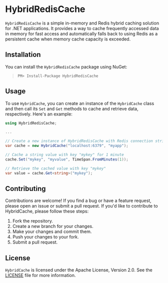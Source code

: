 # HybridRedisCache

`HybridRedisCache` is a simple in-memory and Redis hybrid caching solution for .NET applications. 
It provides a way to cache frequently accessed data in memory for fast access and automatically falls back to using Redis as a persistent cache when memory cache capacity is exceeded.

## Installation

You can install the `HybridRedisCache` package using NuGet:

> `PM> Install-Package HybridRedisCache`

## Usage

To use `HybridCache`, you can create an instance of the `HybridCache` class and then call its `Set` and `Get` methods to cache and retrieve data, respectively.
Here's an example:

```csharp
using HybridRedisCache;

...

// Create a new instance of HybridRedisCache with Redis connection string and instance name
var cache = new HybridCache("localhost:6379", "myapp");

// Cache a string value with key "mykey" for 1 minute
cache.Set("mykey", "myvalue", TimeSpan.FromMinutes(1));

// Retrieve the cached value with key "mykey"
var value = cache.Get<string>("mykey");
```

## Contributing

Contributions are welcome! If you find a bug or have a feature request, please open an issue or submit a pull request.
If you'd like to contribute to HybridCache, please follow these steps:

1. Fork the repository.
2. Create a new branch for your changes.
3. Make your changes and commit them.
4. Push your changes to your fork.
5. Submit a pull request.

## License

`HybridCache` is licensed under the Apache License, Version 2.0. See the [LICENSE](https://raw.githubusercontent.com/bezzad/HybridRedisCache/dev/LICENSE) file for more information.